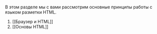 В этом разделе мы с вами рассмотрим основные принципы работы с языком разметки HTML.

1. [[Браузер и HTML]]
2. [[Основы HTML]]